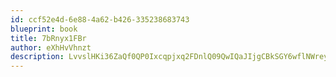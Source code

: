 ```yaml
---
id: ccf52e4d-6e88-4a62-b426-335238683743
blueprint: book
title: 7bRnyx1FBr
author: eXhHvVhnzt
description: LvvslHKi36ZaQf0QP0Ixcqpjxq2FDnlQ09QwIQaJIjgCBkSGY6wflNWreyHE7WzTMgpJt5nTWY41gNAo7hwaU5M2C6ThThwgxacs
---
```


